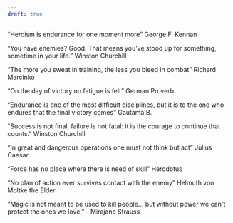 ```yaml
---
draft: true
---
```


“Heroism is endurance for one moment more”
George F. Kennan

“You have enemies? Good. That means you’ve stood up for something, sometime in your life.”
Winston Churchill

“The more you sweat in training, the less you bleed in combat”
Richard Marcinko

“On the day of victory no fatigue is felt”
German Proverb

“Endurance is one of the most difficult disciplines, but it is to the one who endures that the final victory comes”
Gautama B.

“Success is not final, failure is not fatal: it is the courage to continue that counts.”
Winston Churchill

“In great and dangerous operations one must not think but act”
Julius Caesar

“Force has no place where there is need of skill”
Herodotus

“No plan of action ever survives contact with the enemy”
Helmuth von Moltke the Elder

“Magic is not meant to be used to kill people... but without power we can't protect the ones we love.” - Mirajane Strauss

